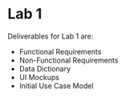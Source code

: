 # Lab 1

Deliverables for Lab 1 are:
- Functional Requirements 
- Non-Functional Requirements 
- Data Dictionary 
- UI Mockups 
- Initial Use Case Model
